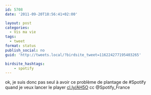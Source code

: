 ```yaml
---
id: 5708
date: '2011-09-20T18:56:41+02:00'

layout: post
categories:
  - Vis ma vie
tags:
  - tweet
format: status
publish_social: no
guid: 'http://tweets.local/?birdsite_tweet=116224277195403265'

birdsite_hashtags:
    - spotify
---
```


ok, je suis donc pas seul à avoir ce problème de plantage de #Spotify quand je veux lancer le player [cl.ly/AH5O](http://cl.ly/AH5O) cc @Spotify\_France